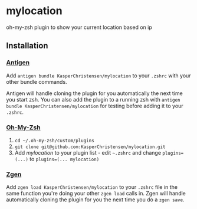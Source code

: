 # mylocation
oh-my-zsh plugin to show your current location based on ip

## Installation

### [Antigen](https://github.com/zsh-users/antigen)

Add `antigen bundle KasperChristensen/mylocation` to your `.zshrc` with your other bundle commands.

Antigen will handle cloning the plugin for you automatically the next time you start zsh. You can also add the plugin to a running zsh with `antigen bundle KasperChristensen/mylocation` for testing before adding it to your `.zshrc`.

### [Oh-My-Zsh](http://ohmyz.sh/)

1. `cd ~/.oh-my-zsh/custom/plugins`
2. `git clone git@github.com:KasperChristensen/mylocation.git`
3. Add *mylocation* to your plugin list - edit `~.zshrc` and change `plugins=(...)` to `plugins=(... mylocation)`

### [Zgen](https://github.com/tarjoilija/zgen)

Add `zgen load KasperChristensen/mylocation` to your `.zshrc` file in the same function you're doing your other `zgen load` calls in. Zgen will handle automatically cloning the plugin for you the next time you do a `zgen save`.

